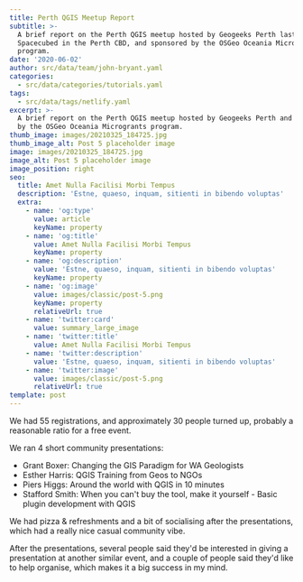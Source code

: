 ```yaml
---
title: Perth QGIS Meetup Report
subtitle: >-
  A brief report on the Perth QGIS meetup hosted by Geogeeks Perth last night at
  Spacecubed in the Perth CBD, and sponsored by the OSGeo Oceania Microgrants
  program.
date: '2020-06-02'
author: src/data/team/john-bryant.yaml
categories:
  - src/data/categories/tutorials.yaml
tags:
  - src/data/tags/netlify.yaml
excerpt: >-
  A brief report on the Perth QGIS meetup hosted by Geogeeks Perth and sponsored
  by the OSGeo Oceania Microgrants program.
thumb_image: images/20210325_184725.jpg
thumb_image_alt: Post 5 placeholder image
image: images/20210325_184725.jpg
image_alt: Post 5 placeholder image
image_position: right
seo:
  title: Amet Nulla Facilisi Morbi Tempus
  description: 'Estne, quaeso, inquam, sitienti in bibendo voluptas'
  extra:
    - name: 'og:type'
      value: article
      keyName: property
    - name: 'og:title'
      value: Amet Nulla Facilisi Morbi Tempus
      keyName: property
    - name: 'og:description'
      value: 'Estne, quaeso, inquam, sitienti in bibendo voluptas'
      keyName: property
    - name: 'og:image'
      value: images/classic/post-5.png
      keyName: property
      relativeUrl: true
    - name: 'twitter:card'
      value: summary_large_image
    - name: 'twitter:title'
      value: Amet Nulla Facilisi Morbi Tempus
    - name: 'twitter:description'
      value: 'Estne, quaeso, inquam, sitienti in bibendo voluptas'
    - name: 'twitter:image'
      value: images/classic/post-5.png
      relativeUrl: true
template: post
---
```

We had 55 registrations, and approximately 30 people turned up, probably a reasonable ratio for a free event.

We ran 4 short community presentations:

*   Grant Boxer: Changing the GIS Paradigm for WA Geologists
*   Esther Harris: QGIS Training from Geos to NGOs
*   Piers Higgs: Around the world with QGIS in 10 minutes
*   Stafford Smith: When you can't buy the tool, make it yourself - Basic plugin development with QGIS

We had pizza & refreshments and a bit of socialising after the presentations, which had a really nice casual community vibe.

After the presentations, several people said they'd be interested in giving a presentation at another similar event, and a couple of people said they'd like to help organise, which makes it a big success in my mind.
